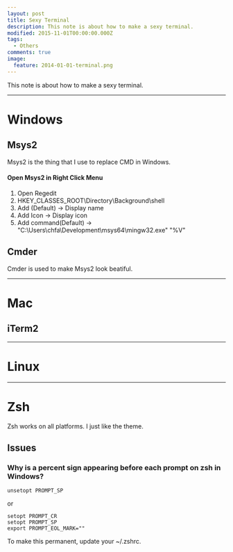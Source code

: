 ```yaml
---
layout: post
title: Sexy Terminal
description: This note is about how to make a sexy terminal.
modified: 2015-11-01T00:00:00.000Z
tags:
  - Others
comments: true
image:
  feature: 2014-01-01-terminal.png
---
```


This note is about how to make a sexy terminal.

---

# Windows

## Msys2

Msys2 is the thing that I use to replace CMD in Windows.

#### Open Msys2 in Right Click Menu

1. Open Regedit
2. HKEY_CLASSES_ROOT\Directory\Background\shell
3. Add (Default) -> Display name
4. Add Icon -> Display icon
5. Add command\(Default) -> "C:\Users\chfa\Development\msys64\mingw32.exe" "%V"

## Cmder

Cmder is used to make Msys2 look beatiful.

---

# Mac

## iTerm2

---

# Linux

---

# Zsh

Zsh works on all platforms. I just like the theme.

## Issues

### Why is a percent sign appearing before each prompt on zsh in Windows?

```
unsetopt PROMPT_SP
```

or

```
setopt PROMPT_CR
setopt PROMPT_SP
export PROMPT_EOL_MARK=""
```

To make this permanent, update your ~/.zshrc.
